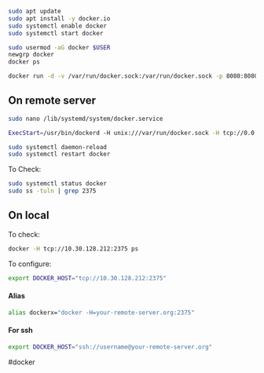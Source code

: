 ```bash
sudo apt update
sudo apt install -y docker.io
sudo systemctl enable docker
sudo systemctl start docker

sudo usermod -aG docker $USER
newgrp docker
docker ps

docker run -d -v /var/run/docker.sock:/var/run/docker.sock -p 8080:8080 amir20/dozzle:latest
```


## On remote server
```bash
sudo nano /lib/systemd/system/docker.service

ExecStart=/usr/bin/dockerd -H unix:///var/run/docker.sock -H tcp://0.0.0.0:2375

sudo systemctl daemon-reload
sudo systemctl restart docker
```

To Check:
```bash
sudo systemctl status docker
sudo ss -tuln | grep 2375
```

## On local
To check:
```bash
docker -H tcp://10.30.128.212:2375 ps
```
To configure:
```bash
export DOCKER_HOST="tcp://10.30.128.212:2375"
```

#### Alias
```bash
alias dockerx="docker -H=your-remote-server.org:2375"
```

#### For ssh
```bash
export DOCKER_HOST="ssh://username@your-remote-server.org"
```

#docker
